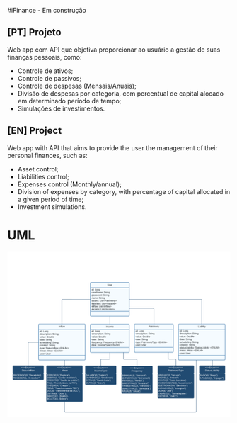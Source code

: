 #iFinance - Em construção

## [PT] Projeto
Web app com API que objetiva proporcionar ao usuário a gestão de suas finanças pessoais, como:

- Controle de ativos;
- Controle de passivos;
- Controle de despesas (Mensais/Anuais);
- Divisão de despesas por categoria, com percentual de capital alocado em determinado período de tempo;
- Simulações de investimentos.

## [EN] Project

Web app with API that aims to provide the user the management of their personal finances, such as:

- Asset control;
- Liabilities control;
- Expenses control (Monthly/annual);
- Division of expenses by category, with percentage of capital allocated in a given period of time;
- Investment simulations.

# UML

![](UML_Ifinance.png)

